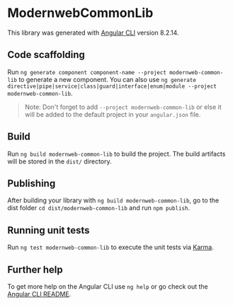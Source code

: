 # ModernwebCommonLib

This library was generated with [Angular CLI](https://github.com/angular/angular-cli) version 8.2.14.

## Code scaffolding

Run `ng generate component component-name --project modernweb-common-lib` to generate a new component. You can also use `ng generate directive|pipe|service|class|guard|interface|enum|module --project modernweb-common-lib`.
> Note: Don't forget to add `--project modernweb-common-lib` or else it will be added to the default project in your `angular.json` file. 

## Build

Run `ng build modernweb-common-lib` to build the project. The build artifacts will be stored in the `dist/` directory.

## Publishing

After building your library with `ng build modernweb-common-lib`, go to the dist folder `cd dist/modernweb-common-lib` and run `npm publish`.

## Running unit tests

Run `ng test modernweb-common-lib` to execute the unit tests via [Karma](https://karma-runner.github.io).

## Further help

To get more help on the Angular CLI use `ng help` or go check out the [Angular CLI README](https://github.com/angular/angular-cli/blob/master/README.md).
